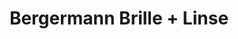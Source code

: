---
title: "Bergermann Brille + Linse"
url: /wangen-im-allgaeu/bergermann-brille-linse/
shop: Optiker
---